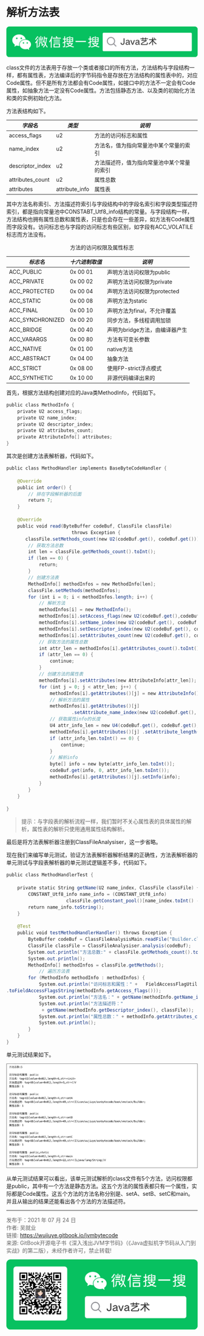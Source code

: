 # 解析方法表

![Java艺术](../qrcode/javaskill_qrcode_01.png)

class文件的方法表用于存放一个类或者接口的所有方法，方法结构与字段结构一样，都有属性表，方法编译后的字节码指令是存放在方法结构的属性表中的，对应Code属性。但不是所有方法都会有Code属性，如接口中的方法不一定会有Code属性，如抽象方法一定没有Code属性。方法包括静态方法、以及类的初始化方法<clinit>和类的实例初始化方法<init>。

方法表结构如下。

| ***字段名***     | ***类型***     | ***说明***                                 |
| ---------------- | -------------- | ------------------------------------------ |
| access_flags     | u2             | 方法的访问标志和属性                       |
| name_index       | u2             | 方法名，值为指向常量池中某个常量的索引     |
| descriptor_index | u2             | 方法描述符，值为指向常量池中某个常量的索引 |
| attributes_count | u2             | 属性总数                                   |
| attributes       | attribute_info | 属性表                                     |

其中方法名称索引、方法描述符索引与字段结构中的字段名索引和字段类型描述符索引，都是指向常量池中CONSTABT_Utf8_info结构的常量。与字段结构一样，方法结构也拥有属性总数和属性表，只是也会存在一些差异，如方法有Code属性而字段没有。访问标志也与字段的访问标志有些区别，如字段有ACC_VOLATILE标志而方法没有。

<center>方法的访问权限及属性标志</center>

| ***标志名***     | ***十六进制取值*** | ***说明***                     |
| ---------------- | ------------------ | ------------------------------ |
| ACC_PUBLIC       | 0x 00 01           | 声明方法访问权限为public       |
| ACC_PRIVATE      | 0x 00 02           | 声明方法访问权限为private      |
| ACC_PROTECTED    | 0x 00 04           | 声明方法访问权限为protected    |
| ACC_STATIC       | 0x 00 08           | 声明方法为static               |
| ACC_FINAL        | 0x 00 10           | 声明方法为final，不允许覆盖    |
| ACC_SYNCHRONIZED | 0x 00 20           | 同步方法，多线程调用加锁       |
| ACC_BRIDGE       | 0x 00 40           | 声明为bridge方法，由编译器产生 |
| ACC_VARARGS      | 0x 00 80           | 方法有可变长参数               |
| ACC_NATIVE       | 0x 01 00           | native方法                     |
| ACC_ABSTRACT     | 0x 04 00           | 抽象方法                       |
| ACC_STRICT       | 0x 08 00           | 使用FP-strict浮点模式          |
| ACC_SYNTHETIC    | 0x 10 00           | 非源代码编译出来的             |

首先，根据方法结构创建对应的Java类MethodInfo，代码如下。

```java
public class MethodInfo {  
    private U2 access_flags;  
    private U2 name_index;  
    private U2 descriptor_index;  
    private U2 attributes_count;  
    private AttributeInfo[] attributes;  
} 
```

其次是创建方法表解析器，代码如下。

```java
public class MethodHandler implements BaseByteCodeHandler {  
  
    @Override  
    public int order() {  
        // 排在字段解析器的后面  
        return 7;  
    }  
  
    @Override  
    public void read(ByteBuffer codeBuf, ClassFile classFile) 
                        throws Exception {  
       classFile.setMethods_count(new U2(codeBuf.get(), codeBuf.get()));  
        // 获取方法总数  
        int len = classFile.getMethods_count().toInt();  
        if (len == 0) {  
            return;  
        }  
        // 创建方法表  
        MethodInfo[] methodInfos = new MethodInfo[len];  
        classFile.setMethods(methodInfos);  
        for (int i = 0; i < methodInfos.length; i++) {  
            // 解析方法  
            methodInfos[i] = new MethodInfo();  
            methodInfos[i].setAccess_flags(new U2(codeBuf.get(),codeBuf.get()));  
            methodInfos[i].setName_index(new U2(codeBuf.get(), codeBuf.get()));  
            methodInfos[i].setDescriptor_index(new U2(codeBuf.get(), codeBuf.get()));  
            methodInfos[i].setAttributes_count(new U2(codeBuf.get(), codeBuf.get()));  
            // 获取方法的属性总数  
            int attr_len = methodInfos[i].getAttributes_count().toInt();  
            if (attr_len == 0) {  
                continue;  
            }  
            // 创建方法的属性表  
            methodInfos[i].setAttributes(new AttributeInfo[attr_len]);  
            for (int j = 0; j < attr_len; j++) {  
                methodInfos[i].getAttributes()[j] = new AttributeInfo();  
                // 解析方法的属性  
                methodInfos[i].getAttributes()[j]  
                        .setAttribute_name_index(new U2(codeBuf.get(), codeBuf.get()));  
                // 获取属性info的长度  
                U4 attr_info_len = new U4(codeBuf.get(), codeBuf.get(), codeBuf.get(), codeBuf.get());  
                methodInfos[i].getAttributes()[j] .setAttribute_length(attr_info_len);  
                if (attr_info_len.toInt() == 0) {  
                    continue;  
                }  
                // 解析info  
                byte[] info = new byte[attr_info_len.toInt()];  
                codeBuf.get(info, 0, attr_info_len.toInt());  
                methodInfos[i].getAttributes()[j].setInfo(info);  
            }  
        }  
    }  
  
}  
```

> 提示：与字段表的解析流程一样，我们暂时不关心属性表的具体属性的解析，属性表的解析只使用通用属性结构解析。

最后是将方法表解析器注册到ClassFileAnalysiser，这一步省略。

现在我们来编写单元测试，验证方法表解析器解析结果的正确性，方法表解析器的单元测试与字段表解析器的单元测试逻辑差不多，代码如下。

```java
public class MethodHandlerTest {  
  
    private static String getName(U2 name_index, ClassFile classFile) {  
        CONSTANT_Utf8_info name_info = (CONSTANT_Utf8_info) 
                      classFile.getConstant_pool()[name_index.toInt() - 1];  
        return name_info.toString();  
    }  
  
    @Test  
    public void testMethodHandlerHandler() throws Exception {  
        ByteBuffer codeBuf = ClassFileAnalysisMain.readFile("Builder.class");  
        ClassFile classFile = ClassFileAnalysiser.analysis(codeBuf);  
        System.out.println("方法总数:" + classFile.getMethods_count().toInt());  
        System.out.println();  
        MethodInfo[] methodInfos = classFile.getMethods();  
    		// 遍历方法表
        for (MethodInfo methodInfo : methodInfos) {  
            System.out.println("访问标志和属性：" +   FieldAccessFlagUtils
.toFieldAccessFlagsString(methodInfo.getAccess_flags()));  
            System.out.println("方法名：" + getName(methodInfo.getName_index(), classFile));  
            System.out.println("方法描述符：" 
             + getName(methodInfo.getDescriptor_index(), classFile));  
            System.out.println("属性总数：" + methodInfo.getAttributes_count().toInt());  
            System.out.println();  
        }  
    }  
}
```

单元测试结果如下。

![image-20210724202732339](images/chapter02_09_01.png)

从单元测试结果可以看出，该单元测试解析的class文件有5个方法，访问权限都是public，其中有一个方法是静态方法。这五个方法的属性表都只有一个属性，实际都是Code属性。这五个方法的方法名称分别是<init>、setA、setB、setC和main。并且从输出的结果还能看出各个方法的方法描述符。

---

<font color= #666666>发布于：2021 年 07 月 24 日</font><br><font color= #666666>作者: 吴就业</font><br><font color= #666666>链接: https://wujiuye.gitbook.io/jvmbytecode</font><br><font color= #666666>来源: GitBook开源电子书《深入浅出JVM字节码》（《Java虚拟机字节码从入门到实战》的第二版），未经作者许可，禁止转载!</font><br>

![Java艺术](../qrcode/javaskill_qrcode_02.png)